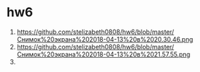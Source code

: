 # hw6
1. https://github.com/stelizabeth0808/hw6/blob/master/Снимок%20экрана%202018-04-13%20в%2020.30.46.png
2. https://github.com/stelizabeth0808/hw6/blob/master/Снимок%20экрана%202018-04-13%20в%2021.57.55.png
3. 
